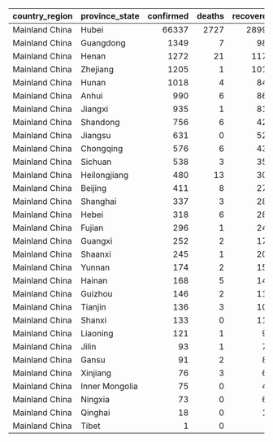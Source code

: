 

|country_region |province_state | confirmed| deaths| recovered| confirmed_pct| death_rate| recovery_rate|
|:--------------|:--------------|---------:|------:|---------:|-------------:|----------:|-------------:|
|Mainland China |Hubei          |     66337|   2727|     28993|         77.12|       4.11|         43.71|
|Mainland China |Guangdong      |      1349|      7|       983|          1.57|       0.52|         72.87|
|Mainland China |Henan          |      1272|     21|      1170|          1.48|       1.65|         91.98|
|Mainland China |Zhejiang       |      1205|      1|      1016|          1.40|       0.08|         84.32|
|Mainland China |Hunan          |      1018|      4|       846|          1.18|       0.39|         83.10|
|Mainland China |Anhui          |       990|      6|       868|          1.15|       0.61|         87.68|
|Mainland China |Jiangxi        |       935|      1|       811|          1.09|       0.11|         86.74|
|Mainland China |Shandong       |       756|      6|       421|          0.88|       0.79|         55.69|
|Mainland China |Jiangsu        |       631|      0|       523|          0.73|       0.00|         82.88|
|Mainland China |Chongqing      |       576|      6|       438|          0.67|       1.04|         76.04|
|Mainland China |Sichuan        |       538|      3|       351|          0.63|       0.56|         65.24|
|Mainland China |Heilongjiang   |       480|     13|       301|          0.56|       2.71|         62.71|
|Mainland China |Beijing        |       411|      8|       271|          0.48|       1.95|         65.94|
|Mainland China |Shanghai       |       337|      3|       287|          0.39|       0.89|         85.16|
|Mainland China |Hebei          |       318|      6|       282|          0.37|       1.89|         88.68|
|Mainland China |Fujian         |       296|      1|       243|          0.34|       0.34|         82.09|
|Mainland China |Guangxi        |       252|      2|       176|          0.29|       0.79|         69.84|
|Mainland China |Shaanxi        |       245|      1|       207|          0.28|       0.41|         84.49|
|Mainland China |Yunnan         |       174|      2|       157|          0.20|       1.15|         90.23|
|Mainland China |Hainan         |       168|      5|       148|          0.20|       2.98|         88.10|
|Mainland China |Guizhou        |       146|      2|       112|          0.17|       1.37|         76.71|
|Mainland China |Tianjin        |       136|      3|       109|          0.16|       2.21|         80.15|
|Mainland China |Shanxi         |       133|      0|       114|          0.15|       0.00|         85.71|
|Mainland China |Liaoning       |       121|      1|        96|          0.14|       0.83|         79.34|
|Mainland China |Jilin          |        93|      1|        75|          0.11|       1.08|         80.65|
|Mainland China |Gansu          |        91|      2|        82|          0.11|       2.20|         90.11|
|Mainland China |Xinjiang       |        76|      3|        62|          0.09|       3.95|         81.58|
|Mainland China |Inner Mongolia |        75|      0|        49|          0.09|       0.00|         65.33|
|Mainland China |Ningxia        |        73|      0|        69|          0.08|       0.00|         94.52|
|Mainland China |Qinghai        |        18|      0|        18|          0.02|       0.00|        100.00|
|Mainland China |Tibet          |         1|      0|         1|          0.00|       0.00|        100.00|
